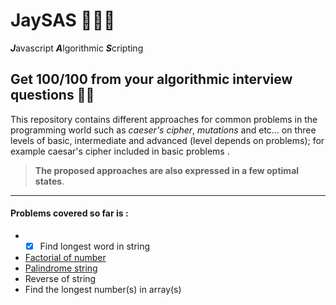 # JaySAS 👨‍💻🔥
***J***avascript ***A***lgorithmic ***S***cripting  
   
   
## Get 100/100 from your algorithmic interview questions 🤟😎
This repository contains different approaches for common problems in the programming world such as *caeser's cipher*, *mutations* and etc... on three levels of basic, intermediate and advanced (level depends on problems); for example caesar's cipher included in basic problems .  


>**The proposed approaches are also expressed in a few optimal states**.   
   
***  
   

#### Problems covered so far is :   
* - [x] Find longest word in string
* [Factorial of number](https://en.wikipedia.org/wiki/Factorial)
* [Palindrome string](https://en.wikipedia.org/wiki/Palindrome)
* Reverse of string
* Find the longest number(s) in array(s)
